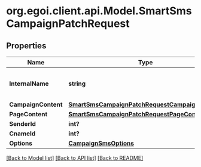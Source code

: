 # org.egoi.client.api.Model.SmartSmsCampaignPatchRequest
## Properties

Name | Type | Description | Notes
------------ | ------------- | ------------- | -------------
**InternalName** | **string** | SMS campaign internal name | [optional] 
**CampaignContent** | [**SmartSmsCampaignPatchRequestCampaignContent**](SmartSmsCampaignPatchRequestCampaignContent.md) |  | [optional] 
**PageContent** | [**SmartSmsCampaignPatchRequestPageContent**](SmartSmsCampaignPatchRequestPageContent.md) |  | [optional] 
**SenderId** | **int?** |  | [optional] 
**CnameId** | **int?** |  | [optional] 
**Options** | [**CampaignSmsOptions**](CampaignSmsOptions.md) |  | [optional] 

[[Back to Model list]](../README.md#documentation-for-models) [[Back to API list]](../README.md#documentation-for-api-endpoints) [[Back to README]](../README.md)


